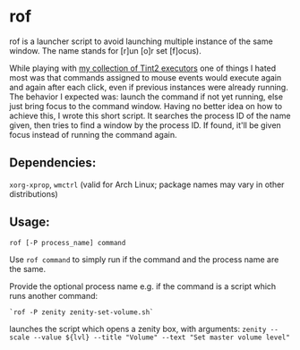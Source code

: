 # rof
rof is  a launcher script to avoid launching multiple instance of the same window. The name stands for [r]un [o]r set [f]ocus).

While playing with [my collection of Tint2 executors](https://github.com/nwg-piotr/tint2-executors) one of things I hated most 
was that commands assigned to mouse events would execute again and again after each click, even if previous instances were 
already running. The behavior I expected was: launch the command if not yet running, else just bring focus to the command 
window. Having no better idea on how to achieve this, I wrote this short script. It searches the process ID of the name given, then tries to find a window by the process ID. If found, it'll be given focus instead of running the command again.

## Dependencies:

`xorg-xprop`, `wmctrl` (valid for Arch Linux; package names may vary in other distributions)

## Usage:

```
rof [-P process_name] command
```

Use `rof command` to simply run if the command and the process name are the same.

Provide the optional process name e.g. if the command is a script which runs another command:

```
`rof -P zenity zenity-set-volume.sh`
```

launches the script which opens a zenity box, with arguments: `zenity --scale --value ${lvl} --title "Volume" --text "Set master volume level"`
